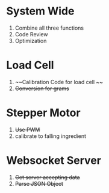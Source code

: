 # System Wide
1. Combine all three functions
2. Code Review
3. Optimization

# Load Cell
1. ~~Calibration Code for load cell  ~~
2. ~~Conversion for grams~~

# Stepper Motor
1. ~~Use PWM~~
2. calibrate to falling ingredient

# Websocket Server
1. ~~Get server accepting data~~
2. ~~Parse JSON Object~~